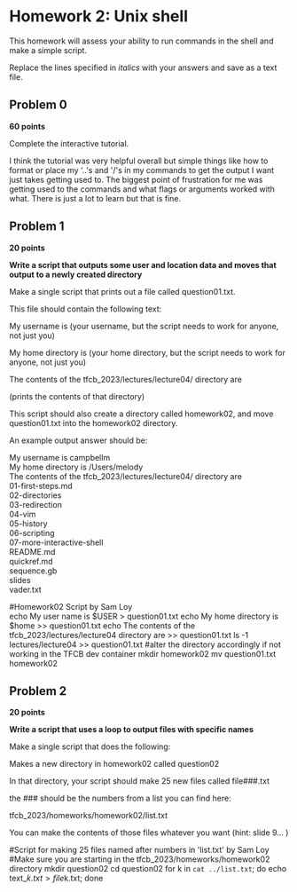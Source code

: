 # Homework 2: Unix shell

This homework will assess your ability to run commands in the shell and make a simple script.

Replace the lines specified in _italics_ with your answers and save as a text file.


## Problem 0

**60 points**

Complete the interactive tutorial.

I think the tutorial was very helpful overall but simple things like how to format or place my '..'s and '/'s in my commands to get the output I want just takes getting used to. The biggest point of frustration for me was getting used to the commands and what flags or arguments worked with what. There is just a lot to learn but that is fine.

## Problem 1

**20 points**

**Write a script that outputs some user and location data and moves that output to a newly created directory**

Make a single script that prints out a file called question01.txt. 

This file should contain the following text:

  My username is (your username, but the script needs to work for anyone, not just you)

  My home directory is (your home directory, but the script needs to work for anyone, not just you)

  The contents of the tfcb_2023/lectures/lecture04/ directory are

  (prints the contents of that directory)

This script should also create a directory called homework02, and move question01.txt into the homework02 directory.

An example output answer should be:

My username is campbellm <br>
My home directory is /Users/melody <br>
The contents of the tfcb_2023/lectures/lecture04/ directory are<br>
01-first-steps.md<br>
02-directories<br>
03-redirection<br>
04-vim<br>
05-history<br>
06-scripting<br>
07-more-interactive-shell<br>
README.md<br>
quickref.md<br>
sequence.gb<br>
slides<br>
vader.txt<br>

#Homework02 Script by Sam Loy	
echo My user name is $USER > question01.txt
echo My home directory is $home >> question01.txt
echo The contents of the tfcb_2023/lectures/lecture04 directory are >> question01.txt
ls -1 lectures/lecture04 >> question01.txt #alter the directory accordingly if not working in the TFCB dev container
mkdir homework02
mv question01.txt homework02

## Problem 2

**20 points**

**Write a script that uses a loop to output files with specific names**


Make a single script that does the following:

Makes a new directory in homework02 called question02

In that directory, your script should make 25 new files called
file###.txt

the ### should be the numbers from a list you can find here:

tfcb_2023/homeworks/homework02/list.txt

You can make the contents of those files whatever you want (hint: slide 9... )

#Script for making 25 files named after	numbers in 'list.txt' by Sam Loy
#Make sure you are starting in the tfcb_2023/homeworks/homework02 directory
mkdir question02
cd question02
for k in `cat ../list.txt`; do echo text_$k.txt > file$k.txt; done 


